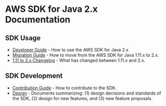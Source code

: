# AWS SDK for Java 2.x Documentation

## SDK Usage

- [Developer Guide](https://docs.aws.amazon.com/sdk-for-java/v2/developer-guide/welcome.html)
  \- How to use the AWS SDK for Java 2.x
- [Migration Guide](https://docs.aws.amazon.com/sdk-for-java/v2/migration-guide/what-is-java-migration.html)
  \- How to move from the AWS SDK for Java 1.11.x to 2.x.
- [1.11 to 2.x Changelog](LaunchChangelog.md) - What has changed
  between 1.11.x and 2.x.

## SDK Development

- [Contribution Guide](../CONTRIBUTING.md) - How to contribute to the
  SDK.
- [Design](design/README.md) - Documents summarizing: (1) design
  decisions and standards of the SDK, (2) design for new features, and
  (3) new feature proposals.
